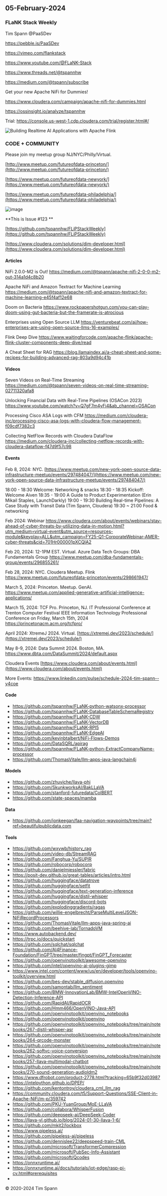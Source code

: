## 05-February-2024



### FLaNK Stack Weekly


Tim Spann @PaaSDev

https://pebble.is/PaaSDev

https://vimeo.com/flankstack

https://www.youtube.com/@FLaNK-Stack

https://www.threads.net/@tspannhw

https://medium.com/@tspann/subscribe

Get your new Apache NiFi for Dummies!

https://www.cloudera.com/campaign/apache-nifi-for-dummies.html

https://ossinsight.io/analyze/tspannhw

Trial: https://console.us-west-1.cdp.cloudera.com/trial/register.html#/

![Building Realtime AI Applications with Apache Flink](https://github.com/tspannhw/FLiPStackWeekly/assets/18673814/98d10d79-c316-4f84-b51f-b4c0eb6128b8)



### CODE + COMMUNITY

Please join my meetup group NJ/NYC/Philly/Virtual. 

[http://www.meetup.com/futureofdata-princeton/](http://www.meetup.com/futureofdata-princeton/)

[https://www.meetup.com/futureofdata-newyork/](https://www.meetup.com/futureofdata-newyork/)

[https://www.meetup.com/futureofdata-philadelphia/](https://www.meetup.com/futureofdata-philadelphia/)


![image](https://github.com/tspannhw/FLiPStackWeekly/assets/18673814/5a9ed187-64a4-48db-b3aa-acbc8828e893)

**This is Issue #123 **



[https://github.com/tspannhw/FLiPStackWeekly](https://github.com/tspannhw/FLiPStackWeekly)

[https://www.cloudera.com/solutions/dim-developer.html](https://www.cloudera.com/solutions/dim-developer.html)




#### Articles

NiFi 2.0.0-M2 is Out!
https://medium.com/@tspann/apache-nifi-2-0-0-m2-out-314a1d4c8b20

Apache NiFi and Amazon Textract for Machine Learning
https://medium.com/@tspann/apache-nifi-and-amazon-textract-for-machine-learning-e45f4af12e68

Doom on Bacteria
https://www.rockpapershotgun.com/you-can-play-doom-using-gut-bacteria-but-the-framerate-is-atrocious

Enterprises using Open Source LLM
https://venturebeat.com/ai/how-enterprises-are-using-open-source-llms-16-examples/

Flink Deep Dive
https://www.waitingforcode.com/apache-flink/apache-flink-cluster-components-deep-dive/read

A Cheat Sheet for RAG
https://blog.llamaindex.ai/a-cheat-sheet-and-some-recipes-for-building-advanced-rag-803a9d94c41b

#### Videos

Seven Videos on Real-Time Streaming
https://medium.com/@tspann/seven-videos-on-real-time-streaming-02711320afa8

Unlocking Financial Data with Real-Time Pipelines (OSACon 2023)
https://www.youtube.com/watch?v=Q7gF7m4yFi4&ab_channel=OSACon

Processing Cisco ASA Logs with CFM
https://medium.com/cloudera-inc/processing-cisco-asa-logs-with-cloudera-flow-management-f09cdf7382c3

Collecting NetFlow Records with Cloudera DataFlow
https://medium.com/cloudera-inc/collecting-netflow-records-with-cloudera-dataflow-f47d9f57c98


#### Events


Feb 8, 2024:  NYC.
[https://www.meetup.com/new-york-open-source-data-infrastructure-meetup/events/297484047/](https://www.meetup.com/new-york-open-source-data-infrastructure-meetup/events/297484047/)   

18:00 - 18:30 Welcome: Networking & snacks
18:30 - 18:35 Kickoff: Welcome Aiven
18:35 - 19:00 A Guide to Product Experimentation (Erin Mikail Staples, LaunchDarkly)
19:00 - 19:30 Building Real-time Pipelines: A Case Study with Transit Data (Tim Spann, Cloudera)
19:30 ~ 21:00 Food & networking 

Feb 2024: Webinar
https://www.cloudera.com/about/events/webinars/stay-ahead-of-cyber-threats-by-utilizing-data-in-motion.html?utm_medium=virtual-event&utm_source=resources-module&keyplay=ALL&utm_campaign=FY25-Q1-CorporateWebinar-AMER-cyber-threats&cid=701Hr000001pXCQIA2

Feb 20, 2024: 12-1PM EST. Virtual. Azure Data Tech Groups: DBA Fundamentals Group
https://www.meetup.com/dba-fundamentals-group/events/296855261/

Feb 28, 2024:  NYC. Cloudera Meetup.   Flink
https://www.meetup.com/futureofdata-princeton/events/298661947/

March 5, 2024: Princeton. Meetup. GenAI.
https://www.meetup.com/applied-generative-artificial-intelligence-applications/

March 15, 2024: TCF Pro. Princeton, NJ.
IT Professional Conference at Trenton Computer Festival
IEEE Information Technology Professional Conference on Friday, March 15th, 2024
https://princetonacm.acm.org/tcfpro/

April 2024: XtremeJ 2024. Virtual.
[https://xtremej.dev/2023/schedule/](https://xtremej.dev/2023/schedule/)

May 8-9, 2024: Data Summit 2024. Boston, MA.
https://www.dbta.com/DataSummit/2024/default.aspx

Cloudera Events
[https://www.cloudera.com/about/events.html](https://www.cloudera.com/about/events.html)

More Events:
https://www.linkedin.com/pulse/schedule-2024-tim-spann--y4coe


#### Code

* https://github.com/tspannhw/FLaNK-python-watsonx-processor
* https://github.com/tspannhw/FLaNK-DatabaseTableSchemaRegistry
* https://github.com/tspannhw/FLaNK-CDW
* https://github.com/tspannhw/FLaNK-VectorDB
* https://github.com/tspannhw/FLaNK-RPI5
* https://github.com/tspannhw/FLaNK-EdgeAI
* https://github.com/kevinbtalbert/NiFi-Flows-Demos
* https://github.com/DataSQRL/apirag
* https://github.com/tspannhw/FLaNK-python-ExtractCompanyName-processor
* https://github.com/ThomasVitale/llm-apps-java-langchain4j

  
#### Models

* https://github.com/zhuyiche/llava-phi
* https://github.com/SkunkworksAI/BakLLaVA
* https://github.com/stanford-futuredata/ColBERT
* https://github.com/state-spaces/mamba

#### Data

* https://github.com/jonkeegan/faa-navigation-waypoints/tree/main?ref=beautifulpublicdata.com
  
#### Tools

* https://github.com/wxywb/history_rag
* https://github.com/video-db/StreamRAG
* https://github.com/Fanghua-Yu/SUPIR
* https://github.com/robocorp/robocorp
* https://github.com/danielmiessler/fabric
* https://posit-dev.github.io/great-tables/articles/intro.html
* https://github.com/huggingface/datatrove
* https://github.com/huggingface/setfit
* https://github.com/huggingface/text-generation-inference
* https://github.com/huggingface/distil-whisper
* https://github.com/huggingface/discord-bots
* https://github.com/explodinggradients/ragas
* https://github.com/willie-engelbrecht/ParseMultiLevelJSON-NiFiRecordProcessors
* https://github.com/ThomasVitale/llm-apps-java-spring-ai
* https://github.com/beehive-lab/TornadoVM
* https://www.autobackend.dev/
* https://trpc.io/docs/quickstart
* https://github.com/sqlchat/sqlchat
* https://github.com/AI4Finance-Foundation/FinGPT/tree/master/fingpt/FinGPT_Forecaster
* https://github.com/openvinotoolkit/awesome-openvino
* https://github.com/intel/openvino-ai-plugins-gimp
* https://www.intel.com/content/www/us/en/developer/tools/openvino-toolkit/overview.html
* https://github.com/bes-dev/stable_diffusion.openvino
* https://github.com/samontab/llm_sentiment
* https://github.com/BMW-InnovationLab/BMW-IntelOpenVINO-Detection-Inference-API
* https://github.com/RapidAI/RapidOCR
* https://github.com/Hmm466/OpenVINO-Java-API
* https://github.com/openvinotoolkit/openvino_notebooks
* https://github.com/openvinotoolkit/openvino
* https://github.com/openvinotoolkit/openvino_notebooks/tree/main/notebooks/267-distil-whisper-asr
* https://github.com/openvinotoolkit/openvino_notebooks/tree/main/notebooks/264-qrcode-monster
* https://github.com/openvinotoolkit/openvino_notebooks/tree/main/notebooks/262-softvc-voice-conversion
* https://github.com/openvinotoolkit/openvino_notebooks/tree/main/notebooks/257-llava-multimodal-chatbot
* https://github.com/openvinotoolkit/openvino_notebooks/tree/main/notebooks/270-sound-generation-audioldm2
* https://www.dfrobot.com/product-2778.html?tracking=65b9f32d03987
* https://intelpython.github.io/DPEP/
* https://github.com/kentontroy/cloudera_cml_llm_rag
* https://community.cloudera.com/t5/Support-Questions/SSE-Client-in-Apache-NiFi/m-p/359742
* https://github.com/PKU-YuanGroup/MoE-LLaVA
* https://github.com/collabora/WhisperFusion
* https://github.com/deepseek-ai/DeepSeek-Coder
* https://llava-vl.github.io/blog/2024-01-30-llava-1-6/
* https://github.com/mkjt2/lockbox
* https://www.pipeless.ai/
* https://github.com/pipeless-ai/pipeless
* https://github.com/dennislee22/deepspeed-train-CML
* https://github.com/microsoft/TransformerCompression
* https://github.com/microsoft/PubSec-Info-Assistant
* https://github.com/microsoft/Qcodes
* https://onnxruntime.ai/
* https://onnxruntime.ai/docs/tutorials/iot-edge/rasp-pi-cv.html#prerequisites
* 


&copy; 2020-2024 Tim Spann
